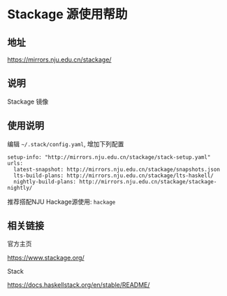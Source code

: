 # Stackage 源使用帮助

## 地址

<https://mirrors.nju.edu.cn/stackage/>

## 说明

Stackage 镜像

## 使用说明

编辑 `~/.stack/config.yaml`, 增加下列配置

    setup-info: "http://mirrors.nju.edu.cn/stackage/stack-setup.yaml"
    urls:
      latest-snapshot: http://mirrors.nju.edu.cn/stackage/snapshots.json
      lts-build-plans: http://mirrors.nju.edu.cn/stackage/lts-haskell/
      nightly-build-plans: http://mirrors.nju.edu.cn/stackage/stackage-nightly/

推荐搭配NJU Hackage源使用: `hackage` 

## 相关链接

官方主页

  <https://www.stackage.org/>

Stack

  <https://docs.haskellstack.org/en/stable/README/>
